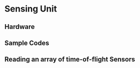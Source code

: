 # Sensing Unit ## Hardware ## Sample Codes ## Reading an array of time-of-flight Sensors 